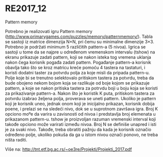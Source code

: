 # RE2017_12
Pattern memory


Potrebno je realizovati igru Pattern memory (http://www.primarygames.com/puzzles/memory/patternmemory/). 
Tabla se sastoji iz matrice dimenzija N×N, pri čemu su minimalne dimenzije 3×3. Potrebno je podržati
minimum 5 različitih pattern-a (5 nivoa). Igrica se sastoji u tome da se najpre u određenom
vremenskom intervalu (tshow) na ekranu prikazuje zadati pattern, koji se nakon isteka tog
vremena uklanja nakon čega korisnik pogađa zadati pattern. Pogađanje pattern-a korisnik
obavlja tako što se kroz matricu kreće pomoću 4 tastera na tastaturi, i koristi dodatni taster za
potvrdu polja za koje misli da pripada pattern-u. Polje koje bi se trenutno selektovalo pritiskom
tastera za potvrdu, treba da bude obojeno nekom bojom koja se razlikuje od boje kojom se
prikazuje pattern, a koje se nakon pritiska tastera za potrvdu boji u boju koja se koristi za
prikazivanje pattern-a. Nakon što je koristik K puta, pritiskom tastera za potvrdu izabrao željena polja, 
proverava se uneti pattern. Ukoliko je pattern koji je korisnik uneo, jednak onom
koji je inicijalno prikazan, korisnik dobija poene, i prelazi se na sledeći nivo, dok se u suprotnom
završava igra. Broj K opciono moºe da varira u zavisnosti od nivoa i predstavlja broj elemenata
u prikazanom pattern-u. tshow je proizvoljan razuman vremenski interval koji takođe opciono
može varirati između nivoa. Broj N se definiše unapred i isti je za svaki nivo. Takođe, treba
obratiti pažnju da kada je korisnik označio određeno polje, ukoliko pokuša da ga u istom nivou
označi ponovo, ne treba ništa raditi.

Više na: http://tnt.etf.bg.ac.rs/~oe3re/Projekti/Projekti_2017.pdf
